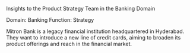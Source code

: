 Insights to the Product Strategy Team in the Banking Domain

Domain:  Banking       Function: Strategy


Mitron Bank is a legacy financial institution headquartered in Hyderabad. They want to introduce a new line of credit cards, aiming to broaden its product offerings and reach in the financial market.
